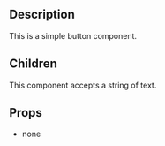 ## Description
This is a simple button component.

## Children
This component accepts a string of text.

## Props
- none